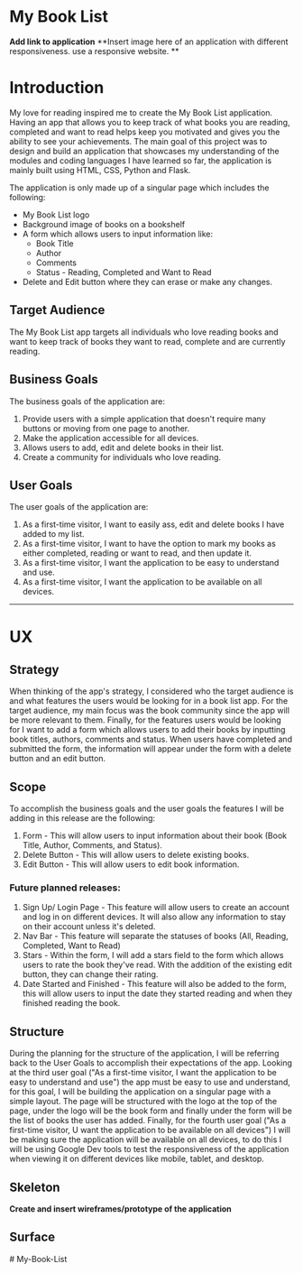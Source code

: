 # My Book List

**Add link to application**
**Insert image here of an application with different responsiveness. use a responsive website. **

# Introduction 

My love for reading inspired me to create the My Book List application. Having an app that allows you to keep track of what books you are reading, completed and want to read helps keep you motivated and gives you the ability to see your achievements. The main goal of this project was to design and build an application that showcases my understanding of the modules and coding languages I have learned so far, the application is mainly built using HTML, CSS, Python and Flask. 

The application is only made up of a singular page which includes the following:
  - My Book List logo
  - Background image of books on a bookshelf
  - A form which allows users to input information like:
      * Book Title 
      * Author
      * Comments
      * Status - Reading, Completed and Want to Read
  - Delete and Edit button where they can erase or make any changes.

## Target Audience

The My Book List app targets all individuals who love reading books and want to keep track of books they want to read, complete and are currently reading. 

## Business Goals

The business goals of the application are:

1. Provide users with a simple application that doesn't require many buttons or moving from one page to another.
2. Make the application accessible for all devices.
3. Allows users to add, edit and delete books in their list.
4. Create a community for individuals who love reading.

## User Goals

The user goals of the application are: 

1. As a first-time visitor, I want to easily ass, edit and delete books I have added to my list.
2. As a first-time visitor, I want to have the option to mark my books as either completed, reading or want to read, and then update it.
3. As a first-time visitor, I want the application to be easy to understand and use.
4. As a first-time visitor, I want the application to be available on all devices.

---

# UX

## Strategy 

When thinking of the app's strategy, I considered who the target audience is and what features the users would be looking for in a book list app. For the target audience, my main focus was the book community since the app will be more relevant to them. Finally, for the features users would be looking for I want to add a form which allows users to add their books by inputting book titles, authors, comments and status. When users have completed and submitted the form, the information will appear under the form with a delete button and an edit button. 

## Scope 

To accomplish the business goals and the user goals the features I will be adding in this release are the following:

1. Form - This will allow users to input information about their book (Book Title, Author, Comments, and Status).
2. Delete Button - This will allow users to delete existing books.
3. Edit Button - This will allow users to edit book information.

### Future planned releases:

1. Sign Up/ Login Page - This feature will allow users to create an account and log in on different devices. It will also allow any information to stay on their account unless it's deleted.
2. Nav Bar - This feature will separate the statuses of books (All, Reading, Completed, Want to Read)
3. Stars - Within the form, I will add a stars field to the form which allows users to rate the book they've read. With the addition of the existing edit button, they can change their rating.
4. Date Started and Finished - This feature will also be added to the form, this will allow users to input the date they started reading and when they finished reading the book.

## Structure

During the planning for the structure of the application, I will be referring back to the User Goals to accomplish their expectations of the app. Looking at the third user goal ("As a first-time visitor, I want the application to be easy to understand and use") the app must be easy to use and understand, for this goal, I will be building the application on a singular page with a simple layout. The page will be structured with the logo at the top of the page, under the logo will be the book form and finally under the form will be the list of books the user has added. Finally, for the fourth user goal ("As a first-time visitor, U want the application to be available on all devices") I will be making sure the application will be available on all devices, to do this I will be using Google Dev tools to test the responsiveness of the application when viewing it on different devices like mobile, tablet, and desktop. 

## Skeleton

**Create and insert wireframes/prototype of the application**

## Surface
#   M y - B o o k - L i s t  
 
